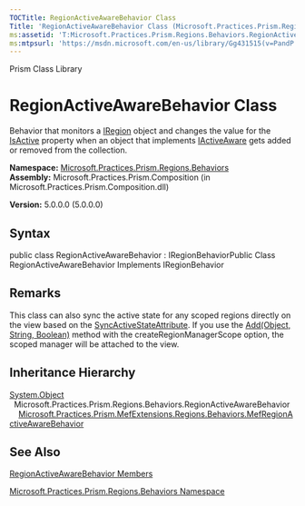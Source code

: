```yaml
---
TOCTitle: RegionActiveAwareBehavior Class
Title: 'RegionActiveAwareBehavior Class (Microsoft.Practices.Prism.Regions.Behaviors)'
ms:assetid: 'T:Microsoft.Practices.Prism.Regions.Behaviors.RegionActiveAwareBehavior'
ms:mtpsurl: 'https://msdn.microsoft.com/en-us/library/Gg431515(v=PandP.50)'
---
```


Prism Class Library

RegionActiveAwareBehavior Class
===============================

Behavior that monitors a [IRegion](https://msdn.microsoft.com/library/microsoft.practices.prism.regions.iregion) object and changes the value for the [IsActive](https://msdn.microsoft.com/library/microsoft.practices.prism.iactiveaware.isactive) property when an object that implements [IActiveAware](https://msdn.microsoft.com/library/microsoft.practices.prism.iactiveaware) gets added or removed from the collection.

**Namespace:** [Microsoft.Practices.Prism.Regions.Behaviors](https://msdn.microsoft.com/library/microsoft.practices.prism.regions.behaviors)
**Assembly:** Microsoft.Practices.Prism.Composition (in Microsoft.Practices.Prism.Composition.dll)

**Version:** 5.0.0.0 (5.0.0.0)

## Syntax


public class RegionActiveAwareBehavior : IRegionBehaviorPublic Class RegionActiveAwareBehavior Implements IRegionBehavior

Remarks
-------

<span id="remarksToggle"></span> This class can also sync the active state for any scoped regions directly on the view based on the [SyncActiveStateAttribute](https://msdn.microsoft.com/library/microsoft.practices.prism.regions.syncactivestateattribute). If you use the [Add(Object, String, Boolean)](https://msdn.microsoft.com/library/microsoft.practices.prism.regions.region.add(system.object%2csystem.string%2csystem.boolean)) method with the createRegionManagerScope option, the scoped manager will be attached to the view.

Inheritance Hierarchy
---------------------

<span id="familyToggle"></span>[System.Object](http://msdn.microsoft.com/en-us/library/e5kfa45b)
  Microsoft.Practices.Prism.Regions.Behaviors.RegionActiveAwareBehavior
    [Microsoft.Practices.Prism.MefExtensions.Regions.Behaviors.MefRegionActiveAwareBehavior](https://msdn.microsoft.com/library/microsoft.practices.prism.mefextensions.regions.behaviors.mefregionactiveawarebehavior)

See Also
--------


[RegionActiveAwareBehavior Members](https://msdn.microsoft.com/allmembers.t:microsoft.practices.prism.regions.behaviors.regionactiveawarebehavior)

[Microsoft.Practices.Prism.Regions.Behaviors Namespace](https://msdn.microsoft.com/library/microsoft.practices.prism.regions.behaviors)
